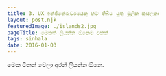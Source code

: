```yaml
---
title: 3. UX ඉන්ජිනේරුවරයෙකු හට තිබිය යුතු මූලික කුසලතා
layout: post.njk
featuredImage: ./islands2.jpg
pageTitle: මෙකත් ලියන්න ඕනෙම එකක්
tags: sinhala
date: 2016-01-03
---
```


මෙක ටිකක් වෙලා අරන් ලියන්න ඕනෙ. 